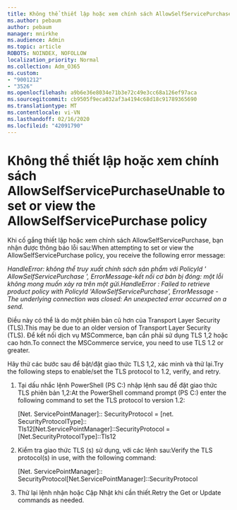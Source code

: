 ```yaml
---
title: Không thể thiết lập hoặc xem chính sách AllowSelfServicePurchase
ms.author: pebaum
author: pebaum
manager: mnirkhe
ms.audience: Admin
ms.topic: article
ROBOTS: NOINDEX, NOFOLLOW
localization_priority: Normal
ms.collection: Adm_O365
ms.custom:
- "9001212"
- "3526"
ms.openlocfilehash: a9b6e36e8034e71b3e72c49e3cc68a126ef97aca
ms.sourcegitcommit: cb9505f9eca032af3a4194c68d18c91789365690
ms.translationtype: MT
ms.contentlocale: vi-VN
ms.lasthandoff: 02/16/2020
ms.locfileid: "42091790"
---
```

# <a name="unable-to-set-or-view-the-allowselfservicepurchase-policy"></a><span data-ttu-id="8d028-102">Không thể thiết lập hoặc xem chính sách AllowSelfServicePurchase</span><span class="sxs-lookup"><span data-stu-id="8d028-102">Unable to set or view the AllowSelfServicePurchase policy</span></span>

<span data-ttu-id="8d028-103">Khi cố gắng thiết lập hoặc xem chính sách AllowSelfServicePurchase, bạn nhận được thông báo lỗi sau:</span><span class="sxs-lookup"><span data-stu-id="8d028-103">When attempting to set or view the AllowSelfServicePurchase policy, you receive the following error message:</span></span>

<span data-ttu-id="8d028-104">*HandleError: không thể truy xuất chính sách sản phẩm với PolicyId ' AllowSelfServicePurchase ', ErrorMessage-kết nối cơ bản bị đóng: một lỗi không mong muốn xảy ra trên một gửi.*</span><span class="sxs-lookup"><span data-stu-id="8d028-104">*HandleError : Failed to retrieve product policy with PolicyId 'AllowSelfServicePurchase', ErrorMessage - The underlying connection was closed: An unexpected error occurred on a send.*</span></span>

<span data-ttu-id="8d028-105">Điều này có thể là do một phiên bản cũ hơn của Transport Layer Security (TLS).</span><span class="sxs-lookup"><span data-stu-id="8d028-105">This may be due to an older version of Transport Layer Security (TLS).</span></span> <span data-ttu-id="8d028-106">Để kết nối dịch vụ MSCommerce, bạn cần phải sử dụng TLS 1,2 hoặc cao hơn.</span><span class="sxs-lookup"><span data-stu-id="8d028-106">To connect the MSCommerce service, you need to use TLS 1.2 or greater.</span></span>  

<span data-ttu-id="8d028-107">Hãy thử các bước sau để bật/đặt giao thức TLS 1,2, xác minh và thử lại.</span><span class="sxs-lookup"><span data-stu-id="8d028-107">Try the following steps to enable/set the TLS protocol to 1.2, verify, and retry.</span></span>
 1. <span data-ttu-id="8d028-108">Tại dấu nhắc lệnh PowerShell (PS C:\) nhập lệnh sau để đặt giao thức TLS phiên bản 1,2:</span><span class="sxs-lookup"><span data-stu-id="8d028-108">At the PowerShell command prompt (PS C:\) enter the following command to set the TLS protocol to version 1.2:</span></span>

    <span data-ttu-id="8d028-109">\[Net. ServicePointManager]:: SecurityProtocol = \[net. SecurityProtocolType]:: Tls12</span><span class="sxs-lookup"><span data-stu-id="8d028-109">\[Net.ServicePointManager]::SecurityProtocol = \[Net.SecurityProtocolType]::Tls12</span></span>

2. <span data-ttu-id="8d028-110">Kiểm tra giao thức TLS (s) sử dụng, với các lệnh sau:</span><span class="sxs-lookup"><span data-stu-id="8d028-110">Verify the TLS protocol(s) in use, with the following command:</span></span>

    <span data-ttu-id="8d028-111">\[Net. ServicePointManager]:: SecurityProtocol</span><span class="sxs-lookup"><span data-stu-id="8d028-111">\[Net.ServicePointManager]::SecurityProtocol</span></span> 

3. <span data-ttu-id="8d028-112">Thử lại lệnh nhận hoặc Cập Nhật khi cần thiết.</span><span class="sxs-lookup"><span data-stu-id="8d028-112">Retry the Get or Update commands as needed.</span></span>

